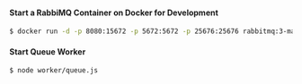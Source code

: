 #### Start a RabbiMQ Container on Docker for Development
```bash 
$ docker run -d -p 8080:15672 -p 5672:5672 -p 25676:25676 rabbitmq:3-management
```

#### Start Queue Worker
```bash
$ node worker/queue.js
```